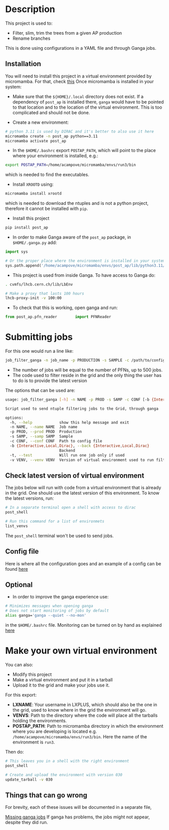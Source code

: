 # Description

This project is used to:

- Filter, slim, trim the trees from a given AP production
- Rename branches

This is done using configurations in a YAML file and through Ganga jobs.

## Installation

You will need to install this project in a virtual environment provided by micromamba. 
For that, check [this](https://mamba.readthedocs.io/en/latest/installation/micromamba-installation.html)
Once micromamba is installed in your system:

- Make sure that the `${HOME}/.local` directory does not exist. If a dependency
of `post_ap` is installed there, `ganga` would have to be pointed to that location and to
the location of the virtual environment. This is too complicated and should not be done.

- Create a new environment:

```bash
# python 3.11 is used by DIRAC and it's better to also use it here 
micromamba create -n post_ap python==3.11
micromamba activate post_ap
```

- In the `$HOME/.bashrc` export `POSTAP_PATH`, which will point to the place where your environment
is installed, e.g.:

```bash
export POSTAP_PATH=/home/acampove/micromamba/envs/run3/bin
```

which is needed to find the executables.

- Install `XROOTD` using:

```bash
micromamba install xrootd
```

which is needed to download the ntuples and is not a python project, therefore
it cannot be installed with `pip`.

- Install this project

```bash
pip install post_ap
```

- In order to make Ganga aware of the `post_ap` package, in `$HOME/.ganga.py` add:

```python
import sys

# Or the proper place where the environment is installed in your system
sys.path.append('/home/acampove/micromamba/envs/post_ap/lib/python3.11/site-packages')
```

- This project is used from inside Ganga. To have access to Ganga do:

```bash
. cvmfs/lhcb.cern.ch/lib/LbEnv

# Make a proxy that lasts 100 hours
lhcb-proxy-init -v 100:00
```

- To check that this is working, open ganga and run:

```python
from post_ap.pfn_reader        import PFNReader
```

# Submitting jobs

For this one would run a line like:

```bash
job_filter_ganga -n job_name -p PRODUCTION -s SAMPLE -c /path/to/config/file.yaml -b BACKEND -v VERSION_OF_ENV 
```
- The number of jobs will be equal to the number of PFNs, up to 500 jobs.
- The code used to filter reside in the grid and the only thing the user has to do is to provide the latest version

The options that can be used are:

```bash
usage: job_filter_ganga [-h] -n NAME -p PROD -s SAMP -c CONF [-b {Interactive,Local,Dirac}] [-t] -v VENV

Script used to send ntuple filtering jobs to the Grid, through ganga

options:
  -h, --help            show this help message and exit
  -n NAME, --name NAME  Job name
  -p PROD, --prod PROD  Production
  -s SAMP, --samp SAMP  Sample
  -c CONF, --conf CONF  Path to config file
  -b {Interactive,Local,Dirac}, --back {Interactive,Local,Dirac}
                        Backend
  -t, --test            Will run one job only if used
  -v VENV, --venv VENV  Version of virtual environment used to run filtering
```

## Check latest version of virtual environment

The jobs below will run with code from a virtual environment that is already in the grid. One should use the
latest version of this environment. To know the latest versions, run:

```bash
# In a separate terminal open a shell with access to dirac
post_shell

# Run this command for a list of environmets
list_venvs
```

The `post_shell` terminal won't be used to send jobs.

## Config file

Here is where all the configuration goes and an example of a config can be found [here](https://github.com/acampove/config_files/blob/main/post_ap/v3.yaml)

## Optional

- In order to improve the ganga experience use: 

```bash
# Minimizes messages when opening ganga
# Does not start monitoring of jobs by default
alias ganga='ganga --quiet --no-mon'
```

in the `$HOME/.bashrc` file. Monitoring can be turned on by hand as explained [here](https://twiki.cern.ch/twiki/bin/viewauth/LHCb/FAQ/GangaLHCbFAQ#How_can_I_run_the_monitoring_loo)

# Make your own virtual environment

You can also:

- Modify this project
- Make a virtual environment and put it in a tarball
- Upload it to the grid and make your jobs use it.

For this export:

- **LXNAME**: Your username in LXPLUS, which should also be the one in the grid, 
used to know where in the grid the environment will go.
- **VENVS**: Path to the directory where the code will place all the tarballs holding the environments.
- **POSTAP_PATH**: Path to micromamba directory in which the environment where you are developing is located
e.g. `/home/acampove/micromamba/envs/run3/bin`. Here the name of the environment is `run3`.

Then do:

```bash
# This leaves you in a shell with the right environment
post_shell

# Create and upload the environment with version 030
update_tarball -v 030
```

## Things that can go wrong

For brevity, each of these issues will be documented in a separate file,

[Missing ganga jobs](doc/missing_jobs.md)
If ganga has problems, the jobs might not appear, despite they did run.

